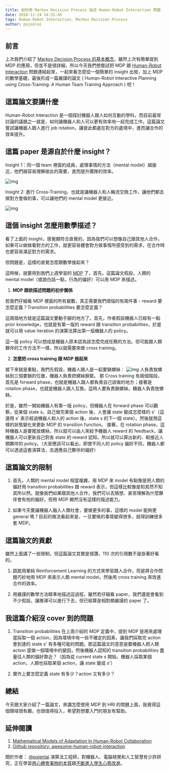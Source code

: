 ```yaml
---
title: 如何用 Markov Decision Process 描述 Human-Robot Interaction 問題
date: 2018-11-24 14:31:45
tags: Human-Robot Interaction, Markov Decision Process
author: pojenlai
---
```


## 前言

上次我們介紹了 [Markov Decision Process 的基本概念](https://blog.techbridge.cc/2018/10/27/intro-to-mdp-and-app/)，雖然上次有簡單提到 MDP 的應用，但並不是很詳細，所以今天我們想嘗試把 MDP 跟 [Human-Robot Interaction](https://github.com/Po-Jen/awesome-human-robot-interaction) 問題連結起來，一起來看怎麼從一個簡單的 insight 出發，加上 MDP 的數學基礎，最後形成一篇嚴謹的論文 ( Human-Robot Interactive Planning using Cross-Training: A Human Team Training Approach ) 吧！

## 這篇論文要講什麼

Human-Robot Interaction 是一個探討機器人跟人如何互動的學科，而目前最常討論的議題之一就是，如何讓機器人和人可以更有效率地一起完成工作。這篇論文嘗試讓機器人跟人進行 job rotation，讓彼此都處在對方的處境中，進而讓合作的效率提升。

## 這篇 paper 是源自於什麼 insight？

Insight 1：同一個 team 裡面的成員，處理事情的方法（mental model）越接近，他們越容易理解彼此的需要，進而提升團隊的效率。

![img](https://i.imgur.com/P0AzJ5N.jpg)

Insight 2: 進行 Cross-Training，也就是讓機器人和人輪流交換工作，讓他們都去做對方會做的事，可以讓他們的 mental model 更接近。

![img](https://i.imgur.com/z1LqDGZ.jpg)

## 這個 insight 怎麼用數學描述？

看了上面的 insight，感覺頗符合直覺的，因為我們可以想像自己跟其他人合作，如果可以做做看對方的工作，就更容易體會對方做事情所感受到的需求，在合作時也更容易滿足對方的需求。

但問題是，這樣的直覺怎麼跟數學接起來？

這時候，就要用到我們上週學習的 [MDP](https://blog.techbridge.cc/2018/10/27/intro-to-mdp-and-app/) 了，首先，這篇論文假設，人類的 mental model（或說白話一點，行為的偏好）可以用 MDP 來描述。

1. **MDP 跟欲描述問題的初步關係**

若我們仔細看 MDP 裡面的所有變數，真正需要我們煩惱的有兩件事 - reward 要怎麼定義？Transition probabilities 要怎麼定義？

這兩個地方就是這篇論文要動手腳的地方了。首先，作者假設機器人已經有一點 prior knowledge，也就是有第一版的 reward 跟 transition probabilities，於是就可以用 value iteration 的演算法算出第一版機器人的 policy。

這一版 policy 可以想成是機器人原本認為該怎麼完成任務的方法。但可能跟人類夥伴的工作方法不一樣，所以就需要來做 cross training。

2. **怎麼把 cross training 跟 MDP 接起來**

接下來就是重點，我們先假設，機器人跟人是一起要鎖螺絲：
![img](https://i.imgur.com/Rgzyp1U.jpg)
人負責放螺絲到三個要鎖的位置，機器人負責把螺絲鎖緊。
那 Cross training 有兩個階段，首先是 forward phase，也就是機器人跟人都負責自己該做的地方；接著是 rotation phase，也就是機器人跟人互換，這時人要負責鎖螺絲，機器人負責放螺絲。

於是，雖然一開始機器人有第一版 policy，但機器人在 forward phase 可以觀察，從某個 state s，自己做完某個 action 後，人會讓 state 變成怎麼樣的 s'（這邊用 s' 表示經過機器人和人的 action 後，state s 的下一個 state）。然後就用這樣的狀態變化來更新 MDP 的 transition function。
接著，在 rotation phase，這時機器人是要擺放螺絲，所以就可以由人來給予機器人 reward 的 feedback，讓機器人可以更新自己對各 state 的 reward 認知，所以就可以算出新的、較接近人類夥伴的 policy。（大家應該可以看出，即使不同人的 policy 偏好不同，機器人都可以透過這套演算法，去適應自己夥伴的偏好）

## 這篇論文的限制

1. 首先，人類的 mental model 相當複雜，用 MDP 來 model 有點像是把人類的偏好用 transition probabilities 跟 reward 表示，但這樣比較像是知其然不知其所以然。就像我們如果跟其他人合作，我們可以去猜想、甚至理解為什麼夥伴會有他的偏好。但用 MDP 顯然沒有這樣的描述能力。

2. 如果今天要讓機器人融入人類社會，要做更多的事，這樣的 model 能夠更 general 嗎？目前的做法看起來是，一旦要做的事情變得很多，就得訓練很多套 MDP。

## 這篇論文的貢獻

雖然上面講了一些限制，但這篇論文其實是很讚，110 次的引用數不是掛著好看的。

1. 跳脫用單純 Reinforcement Learning 的方式來學習跟人合作，而是將合作問題巧妙地用 MDP 來表示人類 mental model，然後用 cross training 來改進合作的效率。

2. 用嚴謹的數學方法精準地描述這過程，雖然若仔細看 paper，我們還是會看到不少假設，讓推導可以進行下去，但已經算是相對頗嚴謹的 paper 了。

## 我這篇介紹沒 cover 到的問題

1. Transition probabilities 在上周介紹的 MDP 定義中，提到 MDP
是用來處理當採取一個 action，因為環境中有一些不確定的因素，讓我們採取完 action 會到達的 state s' 有多種可能的問題。那這篇論文的意思是要機器人把人類 action 當做一個環境中的變因，然後機器人認知的 transition probabilities 盡量往人類的偏好靠近？（因為從 current state s 開始，機器人採取某個 action，人類也採取某個 action，讓 state 變成 s'）

2. 實作上要怎麼定義 state 有多少？action 又有多少？

## 總結

今天跟大家介紹了一篇論文，來講怎麼使用 MDP 到 HRI 的問題上面，我覺得這個領域很有趣，也很值得投入，希望對想要入門的朋友有幫助。

## 延伸閱讀

1. [Mathematical Models of Adaptation In Human-Robot Collaboration](http://stefanosnikolaidis.net/papers/snikol_review_2017.pdf)
2. [Github repository: awesome-human-robot-interaction](https://github.com/Po-Jen/awesome-human-robot-interaction)


關於作者：
[@pojenlai](https://pojenlai.wordpress.com/) 演算法工程師，對機器人、電腦視覺和人工智慧有少許研究，正在學習[用心體會事物的本質](https://buzzorange.com/techorange/2017/07/10/elon-musk-first-principle/)跟[不斷進入學生心態改進](https://www.ted.com/talks/eduardo_briceno_how_to_get_better_at_the_things_you_care_about)。

